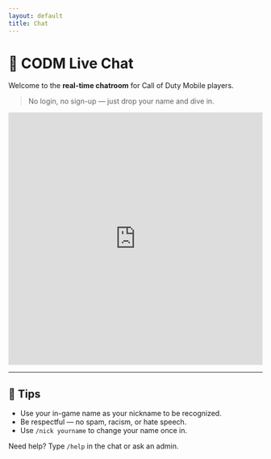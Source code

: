 ```yaml
---
layout: default
title: Chat
---
```


# 💬 CODM Live Chat

Welcome to the **real-time chatroom** for Call of Duty Mobile players.

> No login, no sign-up — just drop your name and dive in.

<iframe 
  src="https://kiwiirc.com/nextclient/irc.atrum.org/#CODMobile" 
  style="border:0; width:100%; height:500px;">
</iframe>

---

## 📌 Tips
- Use your in-game name as your nickname to be recognized.
- Be respectful — no spam, racism, or hate speech.
- Use `/nick yourname` to change your name once in.

Need help? Type `/help` in the chat or ask an admin.

